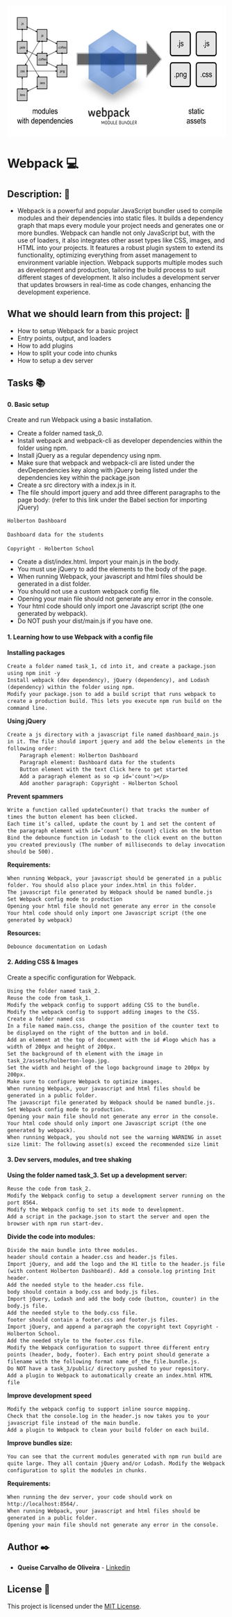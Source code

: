 <img src="https://github.com/Qcarvalhooliveira/holbertonschool-web_react/blob/master/Webpack/image/Webpack.png" width="1000" height="300">

# **Webpack** :computer:

## **Description:** :speech_balloon:

* Webpack is a powerful and popular JavaScript bundler used to compile modules and their dependencies into static files. It builds a dependency graph that maps every module your project needs and generates one or more bundles. Webpack can handle not only JavaScript but, with the use of loaders, it also integrates other asset types like CSS, images, and HTML into your projects. It features a robust plugin system to extend its functionality, optimizing everything from asset management to environment variable injection. Webpack supports multiple modes such as development and production, tailoring the build process to suit different stages of development. It also includes a development server that updates browsers in real-time as code changes, enhancing the development experience.

## **What we should learn from this project:** :bookmark_tabs:

* How to setup Webpack for a basic project
* Entry points, output, and loaders
* How to add plugins
* How to split your code into chunks
* How to setup a dev server

## **Tasks** :books:

#### **0. Basic setup**

Create and run Webpack using a basic installation.

* Create a folder named task_0.
* Install webpack and webpack-cli as developer dependencies within the folder using npm.
* Install jQuery as a regular dependency using npm.
* Make sure that webpack and webpack-cli are listed under the devDependencies key along with jQuery being listed under the dependencies key within the package.json
* Create a src directory with a index.js in it.
* The file should import jquery and add three different paragraphs to the page body: (refer to this link under the Babel section for importing jQuery)

``` 
Holberton Dashboard

Dashboard data for the students

Copyright - Holberton School
```

* Create a dist/index.html. Import your main.js in the body.
* You must use jQuery to add the elements to the body of the page.
* When running Webpack, your javascript and html files should be generated in a dist folder.
* You should not use a custom webpack config file.
* Opening your main file should not generate any error in the console.
* Your html code should only import one Javascript script (the one generated by webpack).
* Do NOT push your dist/main.js if you have one.

#### **1. Learning how to use Webpack with a config file**

**Installing packages**

    Create a folder named task_1, cd into it, and create a package.json using npm init -y
    Install webpack (dev dependency), jQuery (dependency), and Lodash (dependency) within the folder using npm.
    Modify your package.json to add a build script that runs webpack to create a production build. This lets you execute npm run build on the command line.

**Using jQuery**

    Create a js directory with a javascript file named dashboard_main.js in it. The file should import jquery and add the below elements in the following order:
        Paragraph element: Holberton Dashboard
        Paragraph element: Dashboard data for the students
        Button element with the text Click here to get started
        Add a paragraph element as so <p id='count'></p>
        Add another paragraph: Copyright - Holberton School

**Prevent spammers**

    Write a function called updateCounter() that tracks the number of times the button element has been clicked.
    Each time it’s called, update the count by 1 and set the content of the paragraph element with id=‘count’ to {count} clicks on the button
    Bind the debounce function in Lodash to the click event on the button you created previously (The number of milliseconds to delay invocation should be 500).

**Requirements:**

    When running Webpack, your javascript should be generated in a public folder. You should also place your index.html in this folder.
    The javascript file generated by Webpack should be named bundle.js
    Set Webpack config mode to production
    Opening your html file should not generate any error in the console
    Your html code should only import one Javascript script (the one generated by webpack)

**Resources:**

    Debounce documentation on Lodash


#### **2. Adding CSS & Images**

Create a specific configuration for Webpack.

    Using the folder named task_2.
    Reuse the code from task_1.
    Modify the webpack config to support adding CSS to the bundle.
    Modify the webpack config to support adding images to the CSS.
    Create a folder named css
    In a file named main.css, change the position of the counter text to be displayed on the right of the button and in bold.
    Add an element at the top of document with the id #logo which has a width of 200px and height of 200px.
    Set the background of th element with the image in task_2/assets/holberton-logo.jpg.
    Set the width and height of the logo background image to 200px by 200px.
    Make sure to configure Webpack to optimize images.
    When running Webpack, your javascript and html files should be generated in a public folder.
    The javascript file generated by Webpack should be named bundle.js.
    Set Webpack config mode to production.
    Opening your main file should not generate any error in the console.
    Your html code should only import one Javascript script (the one generated by webpack).
    When running Webpack, you should not see the warning WARNING in asset size limit: The following asset(s) exceed the recommended size limit

#### **3. Dev servers, modules, and tree shaking**

**Using the folder named task_3. Set up a development server:**

    Reuse the code from task_2.
    Modify the Webpack config to setup a development server running on the port 8564.
    Modify the Webpack config to set its mode to development.
    Add a script in the package.json to start the server and open the browser with npm run start-dev.

**Divide the code into modules:**

    Divide the main bundle into three modules.
    header should contain a header.css and header.js files.
    Import jQuery, and add the logo and the H1 title to the header.js file (with content Holberton Dashboard). Add a console.log printing Init header.
    Add the needed style to the header.css file.
    body should contain a body.css and body.js files.
    Import jQuery, Lodash and add the body code (button, counter) in the body.js file.
    Add the needed style to the body.css file.
    footer should contain a footer.css and footer.js files.
    Import jQuery, and append a paragraph the copyright text Copyright - Holberton School.
    Add the needed style to the footer.css file.
    Modify the Webpack configuration to support three different entry points (header, body, footer). Each entry point should generate a filename with the following format name_of_the_file.bundle.js.
    Do NOT have a task_3/public/ directory pushed to your repository.
    Add a plugin to Webpack to automatically create an index.html HTML file

**Improve development speed**

    Modify the webpack config to support inline source mapping.
    Check that the console.log in the header.js now takes you to your javascript file instead of the main bundle.
    Add a plugin to Webpack to clean your build folder on each build.

**Improve bundles size:**

    You can see that the current modules generated with npm run build are quite large. They all contain jQuery and/or Lodash. Modify the Webpack configuration to split the modules in chunks.

**Requirements:**

    When running the dev server, your code should work on http://localhost:8564/.
    When running Webpack, your javascript and html files should be generated in a public folder.
    Opening your main file should not generate any error in the console.


## **Author** :black_nib:

* **Queise Carvalho de Oliveira** - [Linkedin](https://www.linkedin.com/in/queise-carvalho-de-oliveira-50359749/)


## License :page_with_curl:
This project is licensed under the [MIT License](https://opensource.org/license/mit/).






